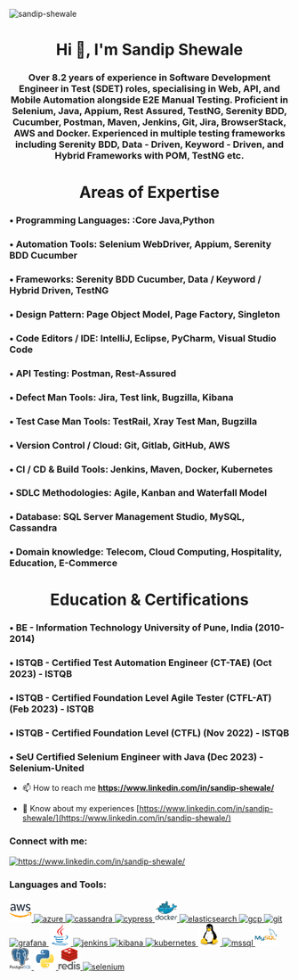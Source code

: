 <p align="left"> <img src="https://komarev.com/ghpvc/?username=sandip-shewale&label=Profile%20views&color=0e75b6&style=flat" alt="sandip-shewale" /> </p>

<h1 align="center">Hi 👋, I'm Sandip Shewale</h1>
<h3 align="center">Over 8.2 years of experience in Software Development Engineer in Test (SDET) roles, specialising in Web, API, and Mobile Automation alongside E2E Manual Testing. Proficient in Selenium, Java, Appium, Rest Assured, TestNG, Serenity BDD, Cucumber, Postman, Maven, Jenkins, Git, Jira, BrowserStack, AWS and Docker. Experienced in multiple testing frameworks including Serenity BDD, Data - Driven, Keyword - Driven, and Hybrid Frameworks with POM, TestNG etc.</h3>

<h1 align="center">Areas of Expertise</h1>
<h3 align="left">• Programming Languages: :Core Java,Python</h3>
<h3 align="left">• Automation Tools: Selenium WebDriver, Appium, Serenity BDD Cucumber</h3>
<h3 align="left">• Frameworks: Serenity BDD Cucumber, Data / Keyword / Hybrid Driven, TestNG</h3>
<h3 align="left">• Design Pattern: Page Object Model, Page Factory, Singleton</h3>
<h3 align="left">• Code Editors / IDE: IntelliJ, Eclipse, PyCharm, Visual Studio Code</h3>
<h3 align="left">• API Testing: Postman, Rest-Assured</h3>
<h3 align="left">• Defect Man Tools: Jira, Test link, Bugzilla, Kibana</h3>
<h3 align="left">• Test Case Man Tools: TestRail, Xray Test Man, Bugzilla</h3>
<h3 align="left">• Version Control / Cloud: Git, Gitlab, GitHub, AWS</h3>
<h3 align="left">• CI / CD & Build Tools: Jenkins, Maven, Docker, Kubernetes</h3>
<h3 align="left">• SDLC Methodologies: Agile, Kanban and Waterfall Model</h3>
<h3 align="left">• Database: SQL Server Management Studio, MySQL, Cassandra</h3>
<h3 align="left">• Domain knowledge: Telecom, Cloud Computing, Hospitality, Education, E-Commerce</h3>

<h1 align="center">Education & Certifications</h1>
<h3 align="left">• BE - Information Technology University of Pune, India (2010-2014)</h3>
<h3 align="left">• ISTQB - Certified Test Automation Engineer (CT-TAE) (Oct 2023) - ISTQB</h3>
<h3 align="left">• ISTQB - Certified Foundation Level Agile Tester (CTFL-AT) (Feb 2023) - ISTQB</h3>
<h3 align="left">• ISTQB - Certified Foundation Level (CTFL) (Nov 2022) - ISTQB</h3>
<h3 align="left">• SeU Certified Selenium Engineer with Java (Dec 2023) - Selenium-United</h3>

- 📫 How to reach me **https://www.linkedin.com/in/sandip-shewale/**

- 📄 Know about my experiences [https://www.linkedin.com/in/sandip-shewale/](https://www.linkedin.com/in/sandip-shewale/)

<h3 align="left">Connect with me:</h3>
<p align="left">
<a href="https://linkedin.com/in/https://www.linkedin.com/in/sandip-shewale/" target="blank"><img align="center" src="https://raw.githubusercontent.com/rahuldkjain/github-profile-readme-generator/master/src/images/icons/Social/linked-in-alt.svg" alt="https://www.linkedin.com/in/sandip-shewale/" height="30" width="40" /></a>
</p>

<h3 align="left">Languages and Tools:</h3>
<p align="left"> <a href="https://aws.amazon.com" target="_blank" rel="noreferrer"> <img src="https://raw.githubusercontent.com/devicons/devicon/master/icons/amazonwebservices/amazonwebservices-original-wordmark.svg" alt="aws" width="40" height="40"/> </a> <a href="https://azure.microsoft.com/en-in/" target="_blank" rel="noreferrer"> <img src="https://www.vectorlogo.zone/logos/microsoft_azure/microsoft_azure-icon.svg" alt="azure" width="40" height="40"/> </a> <a href="https://cassandra.apache.org/" target="_blank" rel="noreferrer"> <img src="https://www.vectorlogo.zone/logos/apache_cassandra/apache_cassandra-icon.svg" alt="cassandra" width="40" height="40"/> </a> <a href="https://www.cypress.io" target="_blank" rel="noreferrer"> <img src="https://raw.githubusercontent.com/simple-icons/simple-icons/6e46ec1fc23b60c8fd0d2f2ff46db82e16dbd75f/icons/cypress.svg" alt="cypress" width="40" height="40"/> </a> <a href="https://www.docker.com/" target="_blank" rel="noreferrer"> <img src="https://raw.githubusercontent.com/devicons/devicon/master/icons/docker/docker-original-wordmark.svg" alt="docker" width="40" height="40"/> </a> <a href="https://www.elastic.co" target="_blank" rel="noreferrer"> <img src="https://www.vectorlogo.zone/logos/elastic/elastic-icon.svg" alt="elasticsearch" width="40" height="40"/> </a> <a href="https://cloud.google.com" target="_blank" rel="noreferrer"> <img src="https://www.vectorlogo.zone/logos/google_cloud/google_cloud-icon.svg" alt="gcp" width="40" height="40"/> </a> <a href="https://git-scm.com/" target="_blank" rel="noreferrer"> <img src="https://www.vectorlogo.zone/logos/git-scm/git-scm-icon.svg" alt="git" width="40" height="40"/> </a> <a href="https://grafana.com" target="_blank" rel="noreferrer"> <img src="https://www.vectorlogo.zone/logos/grafana/grafana-icon.svg" alt="grafana" width="40" height="40"/> </a> <a href="https://www.java.com" target="_blank" rel="noreferrer"> <img src="https://raw.githubusercontent.com/devicons/devicon/master/icons/java/java-original.svg" alt="java" width="40" height="40"/> </a> <a href="https://www.jenkins.io" target="_blank" rel="noreferrer"> <img src="https://www.vectorlogo.zone/logos/jenkins/jenkins-icon.svg" alt="jenkins" width="40" height="40"/> </a> <a href="https://www.elastic.co/kibana" target="_blank" rel="noreferrer"> <img src="https://www.vectorlogo.zone/logos/elasticco_kibana/elasticco_kibana-icon.svg" alt="kibana" width="40" height="40"/> </a> <a href="https://kubernetes.io" target="_blank" rel="noreferrer"> <img src="https://www.vectorlogo.zone/logos/kubernetes/kubernetes-icon.svg" alt="kubernetes" width="40" height="40"/> </a> <a href="https://www.linux.org/" target="_blank" rel="noreferrer"> <img src="https://raw.githubusercontent.com/devicons/devicon/master/icons/linux/linux-original.svg" alt="linux" width="40" height="40"/> </a> <a href="https://www.microsoft.com/en-us/sql-server" target="_blank" rel="noreferrer"> <img src="https://www.svgrepo.com/show/303229/microsoft-sql-server-logo.svg" alt="mssql" width="40" height="40"/> </a> <a href="https://www.mysql.com/" target="_blank" rel="noreferrer"> <img src="https://raw.githubusercontent.com/devicons/devicon/master/icons/mysql/mysql-original-wordmark.svg" alt="mysql" width="40" height="40"/> </a> <a href="https://www.postgresql.org" target="_blank" rel="noreferrer"> <img src="https://raw.githubusercontent.com/devicons/devicon/master/icons/postgresql/postgresql-original-wordmark.svg" alt="postgresql" width="40" height="40"/> </a> <a href="https://www.python.org" target="_blank" rel="noreferrer"> <img src="https://raw.githubusercontent.com/devicons/devicon/master/icons/python/python-original.svg" alt="python" width="40" height="40"/> </a> <a href="https://redis.io" target="_blank" rel="noreferrer"> <img src="https://raw.githubusercontent.com/devicons/devicon/master/icons/redis/redis-original-wordmark.svg" alt="redis" width="40" height="40"/> </a> <a href="https://www.selenium.dev" target="_blank" rel="noreferrer"> <img src="https://raw.githubusercontent.com/detain/svg-logos/780f25886640cef088af994181646db2f6b1a3f8/svg/selenium-logo.svg" alt="selenium" width="40" height="40"/> </a> </p>
